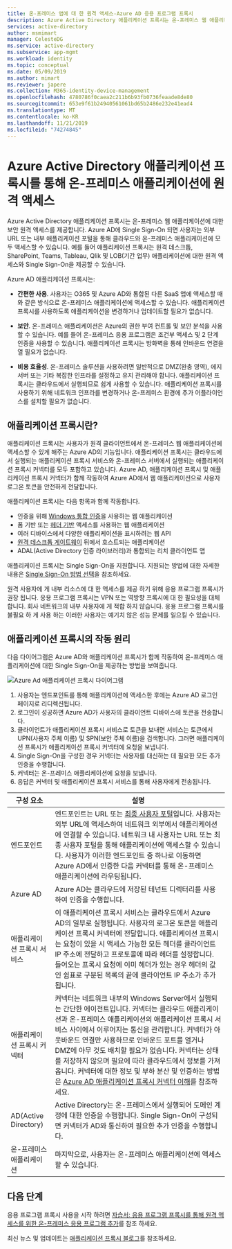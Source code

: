 ```yaml
---
title: 온-프레미스 앱에 대 한 원격 액세스-Azure AD 응용 프로그램 프록시
description: Azure Active Directory 애플리케이션 프록시는 온-프레미스 웹 애플리케이션에 대한 보안 원격 액세스를 제공합니다. Azure AD에 Single Sign-On 되면 사용자는 외부 URL 또는 내부 애플리케이션 포털을 통해 클라우드와 온-프레미스 애플리케이션에 모두 액세스할 수 있습니다. 예를 들어 애플리케이션 프록시는 원격 데스크톱, SharePoint, Teams, Tableau, Qlik 및 LOB(기간 업무) 애플리케이션에 대한 원격 액세스와 Single Sign-On을 제공할 수 있습니다.
services: active-directory
author: msmimart
manager: CelesteDG
ms.service: active-directory
ms.subservice: app-mgmt
ms.workload: identity
ms.topic: conceptual
ms.date: 05/09/2019
ms.author: mimart
ms.reviewer: japere
ms.collection: M365-identity-device-management
ms.openlocfilehash: 4780786f0caea2c211b6b93fb0736feaade8de80
ms.sourcegitcommit: 653e9f61b24940561061bd65b2486e232e41ead4
ms.translationtype: MT
ms.contentlocale: ko-KR
ms.lasthandoff: 11/21/2019
ms.locfileid: "74274845"
---
```

# <a name="remote-access-to-on-premises-applications-through-azure-active-directorys-application-proxy"></a>Azure Active Directory 애플리케이션 프록시를 통해 온-프레미스 애플리케이션에 원격 액세스 

Azure Active Directory 애플리케이션 프록시는 온-프레미스 웹 애플리케이션에 대한 보안 원격 액세스를 제공합니다. Azure AD에 Single Sign-On 되면 사용자는 외부 URL 또는 내부 애플리케이션 포털을 통해 클라우드와 온-프레미스 애플리케이션에 모두 액세스할 수 있습니다. 예를 들어 애플리케이션 프록시는 원격 데스크톱, SharePoint, Teams, Tableau, Qlik 및 LOB(기간 업무) 애플리케이션에 대한 원격 액세스와 Single Sign-On을 제공할 수 있습니다.

Azure AD 애플리케이션 프록시는:

- **간편한 사용**. 사용자는 O365 및 Azure AD와 통합된 다른 SaaS 앱에 액세스할 때와 같은 방식으로 온-프레미스 애플리케이션에 액세스할 수 있습니다. 애플리케이션 프록시를 사용하도록 애플리케이션을 변경하거나 업데이트할 필요가 없습니다. 

- **보안**. 온-프레미스 애플리케이션은 Azure의 권한 부여 컨트롤 및 보안 분석을 사용할 수 있습니다. 예를 들어 온-프레미스 응용 프로그램은 조건부 액세스 및 2 단계 인증을 사용할 수 있습니다. 애플리케이션 프록시는 방화벽을 통해 인바운드 연결을 열 필요가 없습니다.
 
- **비용 효율성**. 온-프레미스 솔루션을 사용하려면 일반적으로 DMZ(완충 영역), 에지 서버 또는 기타 복잡한 인프라를 설정하고 유지 관리해야 합니다. 애플리케이션 프록시는 클라우드에서 실행되므로 쉽게 사용할 수 있습니다. 애플리케이션 프록시를 사용하기 위해 네트워크 인프라를 변경하거나 온-프레미스 환경에 추가 어플라이언스를 설치할 필요가 없습니다.

## <a name="what-is-application-proxy"></a>애플리케이션 프록시란?
애플리케이션 프록시는 사용자가 원격 클라이언트에서 온-프레미스 웹 애플리케이션에 액세스할 수 있게 해주는 Azure AD의 기능입니다. 애플리케이션 프록시는 클라우드에서 실행되는 애플리케이션 프록시 서비스와 온-프레미스 서버에서 실행되는 애플리케이션 프록시 커넥터를 모두 포함하고 있습니다. Azure AD, 애플리케이션 프록시 및 애플리케이션 프록시 커넥터가 함께 작동하여 Azure AD에서 웹 애플리케이션으로 사용자 로그온 토큰을 안전하게 전달합니다.

애플리케이션 프록시는 다음 항목과 함께 작동합니다.

* 인증을 위해 [Windows 통합 인증](application-proxy-configure-single-sign-on-with-kcd.md)을 사용하는 웹 애플리케이션  
* 폼 기반 또는 [헤더 기반](application-proxy-configure-single-sign-on-with-ping-access.md) 액세스를 사용하는 웹 애플리케이션  
* 여러 디바이스에서 다양한 애플리케이션을 표시하려는 웹 API  
* [원격 데스크톱 게이트웨이](application-proxy-integrate-with-remote-desktop-services.md) 뒤에서 호스트되는 애플리케이션  
* ADAL(Active Directory 인증 라이브러리)과 통합되는 리치 클라이언트 앱

애플리케이션 프록시는 Single Sign-On을 지원합니다. 지원되는 방법에 대한 자세한 내용은 [Single Sign-On 방법 선택](what-is-single-sign-on.md#choosing-a-single-sign-on-method)을 참조하세요.

원격 사용자에 게 내부 리소스에 대 한 액세스를 제공 하기 위해 응용 프로그램 프록시가 권장 됩니다. 응용 프로그램 프록시는 VPN 또는 역방향 프록시에 대 한 필요성을 대체 합니다. 회사 네트워크의 내부 사용자에 게 적합 하지 않습니다.  응용 프로그램 프록시를 불필요 하 게 사용 하는 이러한 사용자는 예기치 않은 성능 문제를 일으킬 수 있습니다.

## <a name="how-application-proxy-works"></a>애플리케이션 프록시의 작동 원리

다음 다이어그램은 Azure AD와 애플리케이션 프록시가 함께 작동하여 온-프레미스 애플리케이션에 대한 Single Sign-On을 제공하는 방법을 보여줍니다.

![Azure Ad 애플리케이션 프록시 다이어그램](./media/application-proxy/azureappproxxy.png)

1. 사용자는 엔드포인트를 통해 애플리케이션에 액세스한 후에는 Azure AD 로그인 페이지로 리디렉션됩니다. 
2. 로그인이 성공하면 Azure AD가 사용자의 클라이언트 디바이스에 토큰을 전송합니다.
3. 클라이언트가 애플리케이션 프록시 서비스로 토큰을 보내면 서비스는 토큰에서 UPN(사용자 주체 이름) 및 SPN(보안 주체 이름)을 검색합니다. 그러면 애플리케이션 프록시가 애플리케이션 프록시 커넥터에 요청을 보냅니다.
4. Single Sign-On을 구성한 경우 커넥터는 사용자를 대신하는 데 필요한 모든 추가 인증을 수행합니다.
5. 커넥터는 온-프레미스 애플리케이션에 요청을 보냅니다.  
6. 응답은 커넥터 및 애플리케이션 프록시 서비스를 통해 사용자에게 전송됩니다.

| 구성 요소 | 설명 |
| --------- | ----------- |
| 엔드포인트  | 엔드포인트는 URL 또는 [최종 사용자 포털](end-user-experiences.md)입니다. 사용자는 외부 URL에 액세스하여 네트워크 외부에서 애플리케이션에 연결할 수 있습니다. 네트워크 내 사용자는 URL 또는 최종 사용자 포털을 통해 애플리케이션에 액세스할 수 있습니다. 사용자가 이러한 엔드포인트 중 하나로 이동하면 Azure AD에서 인증한 다음 커넥터를 통해 온-프레미스 애플리케이션에 라우팅됩니다.|
| Azure AD | Azure AD는 클라우드에 저장된 테넌트 디렉터리를 사용하여 인증을 수행합니다. |
| 애플리케이션 프록시 서비스 | 이 애플리케이션 프록시 서비스는 클라우드에서 Azure AD의 일부로 실행됩니다. 사용자의 로그온 토큰을 애플리케이션 프록시 커넥터에 전달합니다. 애플리케이션 프록시는 요청이 있을 시 액세스 가능한 모든 헤더를 클라이언트 IP 주소에 전달하고 프로토콜에 따라 헤더를 설정합니다. 들어오는 프록시 요청에 이미 헤더가 있는 경우 헤더의 값인 쉼표로 구분된 목록의 끝에 클라이언트 IP 주소가 추가됩니다.|
| 애플리케이션 프록시 커넥터 | 커넥터는 네트워크 내부의 Windows Server에서 실행되는 간단한 에이전트입니다. 커넥터는 클라우드 애플리케이션과 온-프레미스 애플리케이션의 애플리케이션 프록시 서비스 사이에서 이루어지는 통신을 관리합니다. 커넥터가 아웃바운드 연결만 사용하므로 인바운드 포트를 열거나 DMZ에 아무 것도 배치할 필요가 없습니다. 커넥터는 상태를 저장하지 않으며 필요에 따라 클라우드에서 정보를 가져옵니다. 커넥터에 대한 정보 및 부하 분산 및 인증하는 방법은 [Azure AD 애플리케이션 프록시 커넥터 이해](application-proxy-connectors.md)를 참조하세요.|
| AD(Active Directory) | Active Directory는 온-프레미스에서 실행되어 도메인 계정에 대한 인증을 수행합니다. Single Sign-On이 구성되면 커넥터가 AD와 통신하여 필요한 추가 인증을 수행합니다.
| 온-프레미스 애플리케이션 | 마지막으로, 사용자는 온-프레미스 애플리케이션에 액세스할 수 있습니다. 

## <a name="next-steps"></a>다음 단계
응용 프로그램 프록시 사용을 시작 하려면 [자습서: 응용 프로그램 프록시를 통해 원격 액세스를 위한 온-프레미스 응용 프로그램 추가](application-proxy-add-on-premises-application.md)를 참조 하세요. 

최신 뉴스 및 업데이트는 [애플리케이션 프록시 블로그](https://blogs.technet.com/b/applicationproxyblog/)를 참조하세요.


